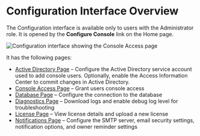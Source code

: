 # Configuration Interface Overview

The Configuration interface is available only to users with the Administrator role. It is opened by
the **Configure Console** link on the Home page.

![Configuration interface showing the Console Access page](/img/product_docs/accessanalyzer/12.0/admin/settings/access/rolebased/consoleaccess.webp)

It has the following pages:

- [Active Directory Page](/docs/accessinformationcenter/12.0/administration/configuration/active-directory.md) – Configure the Active Directory service account used
  to add console users. Optionally, enable the Access Information Center to commit changes in Active
  Directory.
- [Console Access Page](/docs/accessinformationcenter/12.0/administration/configuration/console-access.md) – Grant users console access
- [Database Page](/docs/accessinformationcenter/12.0/administration/configuration/database.md) – Configure the connection to the database
- [Diagnostics Page](/docs/accessinformationcenter/12.0/administration/configuration/diagnostics.md) – Download logs and enable debug log level for troubleshooting
- [License Page](/docs/accessinformationcenter/12.0/administration/configuration/license.md) – View license details and upload a new license
- [Notifications Page](/docs/accessinformationcenter/12.0/administration/configuration/notifications.md) – Configure the SMTP server, email security settings,
  notification options, and owner reminder settings
